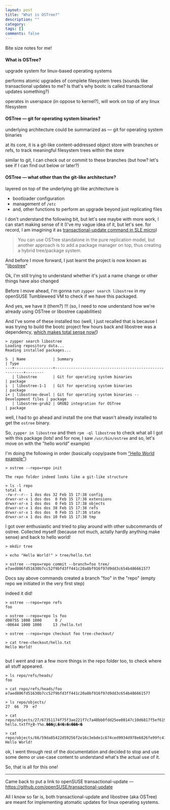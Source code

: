 ```yaml
---
layout: post
title: "What is OSTree?"
description: ""
category: 
tags: []
comments: false
---
```



Bite size notes for me!

#### What is OSTree?

upgrade system for linux-based operating systems

performs atomic upgrades of complete filesystem trees (sounds like transactional updates to me? Is that's why bootc is called transactional updates something?)

operates in userspace (in oppose to kernel?), will work on top of any linux filesystem

#### OSTree — git for operating system binaries?

underlying architecture could be summarized as — git for operating system binaries

at its core, it is a git-like content-addressed object store with branches or refs, to track meaningful filesystem trees within the store

similar to git, I can check out or commit to these branches (but how? let's see if I can find out below or later?)

#### OSTree — what other than the git-like architecture?

layered on top of the underlying git-like architecture is
- bootloader configuration
- management of `/etc`
- and, other functions to perform an upgrade beyond just replicating files

I don't understand the following bit, but let's see maybe with more work, I can start making sense of it
(I've my vague idea of it, but let's see. for record, I am imagining it as [transactional-update command in SLE micro](https://documentation.suse.com/sle-micro/5.3/html/SLE-Micro-all/sec-transactional-udate.html#sec-command-list))

> You can use OSTree standalone in the pure replication model,
> but another approach is to add a package manager on top,
> thus creating a hybrid tree/package system.


And before I move forward, I just learnt the project is now known as "[libostree](https://ostreedev.github.io/ostree/#libostree)" 

Ok, I'm still trying to understand whether it's just a name change or other things have also changed

Before I move ahead, I'm gonna run `zypper search libostree` in my openSUSE Tumbleweed VM to check if we have this packaged.

And yes, we have it (them?) !!! (so, I need to now understand how we're already using OSTree or libostree capabilities)

And I've some of these installed too (well, I just recalled that is because I was trying to build the bootc project few hours back and libostree was a dependency, [which makes total sense now!](https://youtu.be/QaKl5z6dFlM?feature=shared&t=653))

```
> zypper search libostree
Loading repository data...
Reading installed packages...

S  | Name            | Summary                                                | Type
---+-----------------+--------------------------------------------------------+--------
   | libostree       | Git for operating system binaries                      | package
i  | libostree-1-1   | Git for operating system binaries                      | package
i+ | libostree-devel | Git for operating system binaries -- Development files | package
   | libostree-grub2 | GRUB2 integration for OSTree                           | package
```

well, I had to go ahead and install the one that wasn't already installed to get the `ostree` binary.

So, `zypper in libostree` and then `rpm -ql libostree` to check what all I got with this package
(lots! and for now, I saw `/usr/bin/ostree` and so, let's move on with the "hello world" example)

I'm doing the following in order (basically copy/paste from ["Hello World example"](https://ostreedev.github.io/ostree/introduction/#hello-world-example))

```
> ostree --repo=repo init

The repo folder indeed looks like a git-like structure

> ls -l repo
total 4
-rw-r--r-- 1 dos dos 32 Feb 15 17:38 config
drwxr-xr-x 1 dos dos  0 Feb 15 17:38 extensions
drwxr-xr-x 1 dos dos  0 Feb 15 17:38 objects
drwxr-xr-x 1 dos dos 38 Feb 15 17:38 refs
drwxr-xr-x 1 dos dos  0 Feb 15 17:38 state
drwxr-xr-x 1 dos dos 10 Feb 15 17:38 tmp
```

I got over enthusiastic and tried to play around with other subcommands of ostree.
Collected myself (because not much, actally hardly anything make sense) and back to hello world!

```
> mkdir tree

> echo "Hello World!" > tree/hello.txt

> ostree --repo=repo commit --branch=foo tree/
e7aed806fd51630b7cc52f9bfd3ff441c20a8bf916f97d9dd3c654b486661577
```
Docs say above commands created a branch "foo" in the "repo" (empty repo we initiated in the very first step)

indeed it did!

```
> ostree --repo=repo refs
foo

> ostree --repo=repo ls foo
d00755 1000 1000      0 /
-00644 1000 1000     13 /hello.txt

> ostree --repo=repo checkout foo tree-checkout/

> cat tree-checkout/hello.txt 
Hello World!


```

but I went and ran a few more things in the repo folder too, to check where all stuff appeared.

```
> ls repo/refs/heads/
foo

> cat repo/refs/heads/foo 
e7aed806fd51630b7cc52f9bfd3ff441c20a8bf916f97d9dd3c654b486661577

> ls repo/objects/
27  66  79  e7

> cat repo/objects/27/67351174f75f3ae221f7c7a48bb0fdd25ee00147c10d6817f5ef61922d327b.dirtree 
hello.txtfYڅB-Y%o.���gL�4�x�o���<�

> cat repo/objects/66/59da85422d59256f2e16c3ebde1c674ced9934d978e6826fe99fc413db3cb0.file
Hello World!
```

ok, I went through rest of the documentation and decided to stop and use some demo or use-case content to understand what's the actual use of it.

So, that is all for this one!

---

Came back to put a link to openSUSE transactional-update — https://github.com/openSUSE/transactional-update

All I know so far is, both transactional-update and libostree (aka OSTree) are meant for implementing atomatic updates for linux operating systems.
